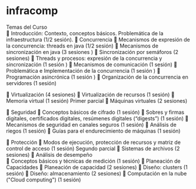 # infracomp

Temas del Curso  
 Introducción: Contexto, conceptos básicos. Problemática de la infraestructura (1/2 sesión). 
 Concurrencia 
	 Mecanismos de  expresión de la concurrencia: threads en java (1/2 sesión)  Mecanismos de sincronización en java (3  sesiones ) 
	 Sincronización por semáforos   (2 sesiones)
	 Threads y procesos: expresión de la concurrencia y sincronización    (1  sesión ) 
	 Mecanismos de comunicación (1 sesión) 
	 Problemática e Implementación de la concurrencia (1  sesión ) 
	 Programación asincrónica (1  sesión ) 
	 Organización de la concurrencia en servidores  (1  sesión) 

 Virtualización (4 sesiones) 
	 Virtualización de recursos (1 sesión) 
	 Memoria virtual (1 sesión)  Primer parcial  Máquinas virtuales (2 sesiones) 

 Seguridad 
	 Conceptos básicos de cifrado   (1 sesión) 
	 Sobres y firmas digitales,  certificados digitales, resúmenes digitales (“digests”) (1 sesión) 
	 Mecanismos de seguridad  en canales seguros (1 sesión) 
	 Análisis de riegos (1 sesión) 
	 Guías para  el endurecimiento de máquinas  (1 sesión)     

 Protección 
	 Modos de ejecución, protección de recursos y matriz de control de acceso (1 sesión)  Segundo parcial 
	 Sistemas de archivos (2  sesiones)  Análisis de desempeño   
	 Conceptos básicos y técnicas de medición (1 sesión) 
	 Planeación de Capacidades  Planeación de capacidad    (2 sesiones)     Diseño: clusters   (1 sesión) 
	 Diseño: almacenamiento   (2 sesiones) 
	 Computación en la nube  ("Cloud computing")  (1 sesión) 
